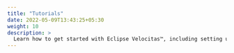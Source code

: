```yaml
---
title: "Tutorials"
date: 2022-05-09T13:43:25+05:30
weight: 10
description: >
  Learn how to get started with Eclipse Velocitas™, including setting up the development enviroment, creating a Vehicle Model as well as developing, testing and deploying a Vehicle App.
---
```

